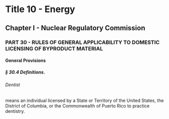 
# Title 10 - Energy
## Chapter I - Nuclear Regulatory Commission
### PART 30 - RULES OF GENERAL APPLICABILITY TO DOMESTIC LICENSING OF BYPRODUCT MATERIAL
#### General Provisions
##### § 30.4 Definitions.
###### Dentist

means an individual licensed by a State or Territory of the United States, the District of Columbia, or the Commonwealth of Puerto Rico to practice dentistry.
